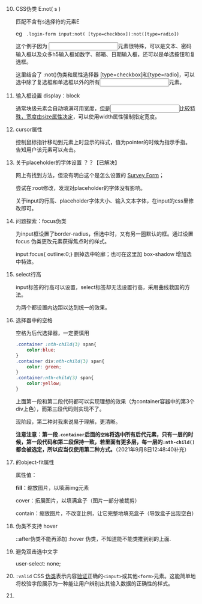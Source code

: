 10. CSS伪类 E:not( s )

    匹配不含有s选择符的元素E

    eg ` .login-form input:not( [type=checkbox]):not([type=radio])`

    这个例子因为 <input>元素很特殊，可以是文本、密码输入框以及众多h5输入框如数字、邮箱、日期输入框，还可以是单选按钮和复选框。

    这里结合了 :not()伪类和属性选择器 [type=checkbox]和[type=radio]，可以选中除了复选框和单选框以外的所有<input>元素。

11. 输入框设置 display：block

    通常块级元素会自动填满可用宽度，<u>但是<input>比较特殊，宽度由size属性决定</u>，可以使用width属性强制指定宽度。

12. cursor属性

    控制鼠标指针移动到元素上时显示的样式，值为pointer的时候为指示手指。告知用户该元素可以点击。

13. 关于placeholder的字体设置 ？？【已解决】

    网上有找到方法，但没有明白这个是怎么设置的 [Survey Form](https://codepen.io/freeCodeCamp/full/VPaoNP)；

    尝试在:root修改，发现对placeholder的字体没有影响。

    关于input的行高、placeholder字体大小、输入文本字体，在input的css里修改即可。

14. 问题探索：focus伪类

    为input框设置了border-radius，但选中时，又有另一圈默认的框。通过设置 focus 伪类更改元素获得焦点时的样式。

    input:focus{ outline:0;} 删掉选中轮廓；也可在这里加 box-shadow 增加选中特效。

15. select行高

    input标签的行高可以设置，select标签却无法设置行高，采用曲线救国的方法。

    为两个都设置内边距以达到统一的效果。

16. 选择器中的空格

    空格为后代选择器，一定要慎用

    ```css
    .container :nth-child(3) span{
        color:blue;
    }
    .container div:nth-child(3) span{
        color: green;
    }
    .container:nth-child(3) span{
        color:yellow;
    }
    ```

    上面第一段和第二段代码都可以实现理想的效果（为container容器中的第3个div上色），而第三段代码则实现不了。

    现阶段，第二种对我来说易于理解，更清晰。
    
    **注意注意：第一段`.container`后面的`空格`将选中所有后代元素，只有一层的时候，第一段代码和第二段保持一致，若里面有更多层，每一层的`:nth-child()`都会被选定，所以应当仅使用第二种方式。**（2021年9月8日12:48:40补充）
    
17. <img>的object-fit属性

    属性值：

    **fill**：缩放图片，以填满img元素

    cover：拓展图片，以填满盒子（图片一部分被裁剪）

    contain：缩放图片，不改变比例，让它完整地填充盒子（导致盒子出现空白）
    
18. 伪类不支持 hover

    ::after伪类不能再添加 :hover 伪类，不知道能不能类推到别的上面.
    
19. 避免双击选中文字

    user-select: none;
    
20. `:valid` CSS [伪类](https://developer.mozilla.org/en-US/CSS/Pseudo-classes)表示内容[验证](https://developer.mozilla.org/en-US/HTML/HTML5/Constraint_validation)正确的`<input>`或其他`<form>`元素。这能简单地将校验字段展示为一种能让用户辨别出其输入数据的正确性的样式。

21. 

